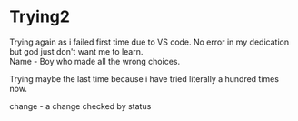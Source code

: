 # Trying2
Trying again as i failed first time due to VS code. No error in my dedication but god just don't want me to learn.<br>
Name - Boy who made all the wrong choices. 

<p> Trying maybe the last time because i have tried literally a hundred times now.</p>

change - a change checked by status
